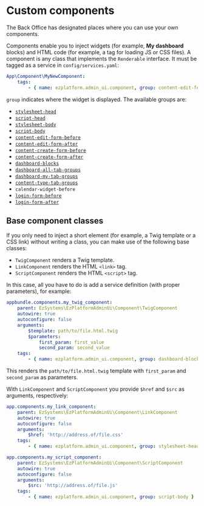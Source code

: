 # Custom components

The Back Office has designated places where you can use your own components.

Components enable you to inject widgets (for example, **My dashboard** blocks) and HTML code (for example, a tag for loading JS or CSS files).
A component is any class that implements the `Renderable` interface.
It must be tagged as a service in `config/services.yaml`:

``` yaml
App\Component\MyNewComponent:
    tags:
        - { name: ezplatform.admin_ui.component, group: content-edit-form-before }
```

`group` indicates where the widget is displayed. The available groups are:

- [`stylesheet-head`](https://github.com/ezsystems/ezplatform-admin-ui/blob/master/src/bundle/Resources/views/themes/admin/ui/layout.html.twig#L98)
- [`script-head`](https://github.com/ezsystems/ezplatform-admin-ui/blob/master/src/bundle/Resources/views/themes/admin/ui/layout.html.twig#L99)
- [`stylesheet-body`](https://github.com/ezsystems/ezplatform-admin-ui/blob/master/src/bundle/Resources/views/themes/admin/ui/layout.html.twig#L163)
- [`script-body`](https://github.com/ezsystems/ezplatform-admin-ui/blob/master/src/bundle/Resources/views/themes/admin/ui/layout.html.twig#L164)
- [`content-edit-form-before`](https://github.com/ezsystems/ezplatform-admin-ui/blob/master/src/bundle/Resources/views/themes/admin/user/edit.html.twig#L57)
- [`content-edit-form-after`](https://github.com/ezsystems/ezplatform-admin-ui/blob/master/src/bundle/Resources/views/themes/admin/user/edit.html.twig#L67)
- [`content-create-form-before`](https://github.com/ezsystems/ezplatform-admin-ui/blob/master/src/bundle/Resources/views/themes/admin/user/create.html.twig#L54)
- [`content-create-form-after`](https://github.com/ezsystems/ezplatform-admin-ui/blob/master/src/bundle/Resources/views/themes/admin/user/create.html.twig#L62)
- [`dashboard-blocks`](https://github.com/ezsystems/ezplatform-admin-ui/blob/master/src/bundle/Resources/views/themes/admin/ui/dashboard/dashboard.html.twig#L30)
- [`dashboard-all-tab-groups`](https://github.com/ezsystems/ezplatform-admin-ui/blob/master/src/bundle/Resources/views/themes/admin/ui/dashboard/block/all.html.twig#L6)
- [`dashboard-my-tab-groups`](https://github.com/ezsystems/ezplatform-admin-ui/blob/master/src/bundle/Resources/views/themes/admin/ui/dashboard/block/me.html.twig#L6)
- [`content-type-tab-groups`](https://github.com/ezsystems/ezplatform-admin-ui/blob/master/src/bundle/Resources/views/themes/admin/content_type/index.html.twig#L10)
- `calendar-widget-before`
- [`login-form-before`](https://github.com/ezsystems/ezplatform-admin-ui/blob/master/src/bundle/Resources/views/themes/admin/account/login/index.html.twig#L8)
- [`login-form-after`](https://github.com/ezsystems/ezplatform-admin-ui/blob/master/src/bundle/Resources/views/themes/admin/account/login/index.html.twig#L69)

## Base component classes

If you only need to inject a short element (for example, a Twig template or a CSS link) without writing a class,
you can make use of the following base classes:

- `TwigComponent` renders a Twig template.
- `LinkComponent` renders the HTML `<link>` tag.
- `ScriptComponent` renders the HTML `<script>` tag.

In this case, all you have to do is add a service definition (with proper parameters), for example:

``` yaml
appbundle.components.my_twig_component:
    parent: EzSystems\EzPlatformAdminUi\Component\TwigComponent
    autowire: true
    autoconfigure: false
    arguments:
        $template: path/to/file.html.twig
        $parameters:
            first_param: first_value
            second_param: second_value
    tags:
        - { name: ezplatform.admin_ui.component, group: dashboard-blocks }
```

This renders the `path/to/file.html.twig` template with `first_param` and `second_param` as parameters.

With `LinkComponent` and `ScriptComponent` you provide `$href` and `$src` as arguments, respectively:

``` yaml
app.components.my_link_component:
    parent: EzSystems\EzPlatformAdminUi\Component\LinkComponent
    autowire: true
    autoconfigure: false
    arguments:
        $href: 'http://address.of/file.css'
    tags:
        - { name: ezplatform.admin_ui.component, group: stylesheet-head }
```

``` yaml
app.components.my_script_component:
    parent: EzSystems\EzPlatformAdminUi\Component\ScriptComponent
    autowire: true
    autoconfigure: false
    arguments:
        $src: 'http://address.of/file.js'
    tags:
        - { name: ezplatform.admin_ui.component, group: script-body }
```
